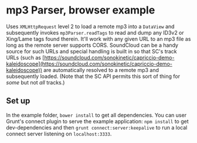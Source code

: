 mp3 Parser, browser example
===========================

Uses `XMLHttpRequest` level 2 to load a remote mp3 into a `DataView` and subsequently invokes
`mp3Parser.readTags` to read and dump any ID3v2 or Xing/Lame tags found therein. It'll work with
any given URL to an mp3 file as long as the remote server supports CORS. SoundCloud can be a handy
source for such URLs and special handling is built in so that SC's track URLs (such as
[https://soundcloud.com/sonokinetic/capriccio-demo-kaleidoscope](https://soundcloud.com/sonokinetic/capriccio-demo-kaleidoscope))
are automatically resolved to a remote mp3 and subsequently loaded. (Note that the SC API permits
this sort of thing for _some_ but not _all_ tracks.)


Set up
------

In the example folder, `bower install` to get all dependencies. You can user Grunt's connect plugin
to serve the example application: `npm install` to get dev-dependencies and then
`grunt connect:server:keepalive` to run a local connect server listening on `localhost:3333`.

